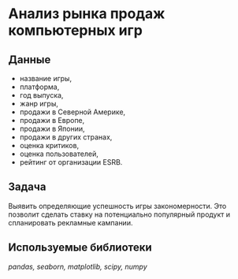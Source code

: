 # Анализ рынка продаж компьютерных игр

## Данные

- название игры,
- платформа,
- год выпуска,
- жанр игры,
- продажи в Северной Америке,
- продажи в Европе,
- продажи в Японии,
- продажи в других странах,
- оценка критиков,
- оценка пользователей,
- рейтинг от организации ESRB.

## Задача
Выявить определяющие успешность игры закономерности. Это позволит сделать ставку на потенциально популярный продукт и спланировать рекламные кампании.

## Используемые библиотеки
*pandas, seaborn, matplotlib, scipy, numpy*
